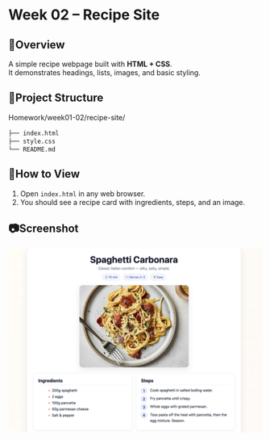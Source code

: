 # Week 02 – Recipe Site

## 🚀Overview
A simple recipe webpage built with **HTML + CSS**.  
It demonstrates headings, lists, images, and basic styling.

## 📂Project Structure
Homework/week01-02/recipe-site/
```
├── index.html
├── style.css
└── README.md
```
## 👀How to View
1. Open `index.html` in any web browser.  
2. You should see a recipe card with ingredients, steps, and an image.  

## 📷Screenshot
![Recipe Screenshot](./images/screenshot_1.png)